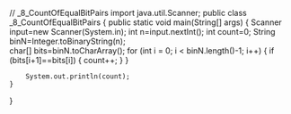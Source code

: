 // _8_CountOfEqualBitPairs
import java.util.Scanner;
public class _8_CountOfEqualBitPairs {
	public static void main(String[] args) {
		Scanner input=new Scanner(System.in);
		int n=input.nextInt();
		int count=0;
		String binN=Integer.toBinaryString(n);		
		char[] bits=binN.toCharArray();	
		for (int i = 0; i < binN.length()-1; i++) {
			if (bits[i+1]==bits[i]) {
				count++;
			}
		}
		
		System.out.println(count);
	}

}

